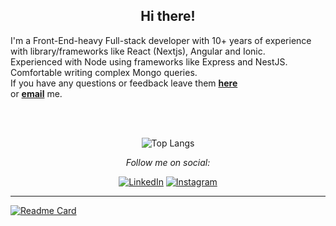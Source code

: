 <div align="center">
<h2> Hi there! </h2>
</div>

I'm a Front-End-heavy Full-stack developer with 10+ years of experience with library/frameworks like React (Nextjs), Angular and Ionic. <br>
Experienced with Node using frameworks like Express and NestJS. Comfortable writing complex Mongo queries.<br>
If you have any questions or feedback leave them <a href="https://github.com/arielgpe/arielgpe/issues/new"><b>here</b></a><br>
or <a href="mailto:ariel.guzman01@gmail.com"><b>email</b></a> me.

</div>

<br>
<br>
<div align="center">

[//]: # (<picture>)

[//]: # (  <source)

[//]: # (    srcset="https://github-readme-stats.vercel.app/api?username=arielgpe&show_icons=true&theme=dark&hide_rank=true&include_all_commits=true&hide=contribs")

[//]: # (    media="&#40;prefers-color-scheme: dark&#41;")

[//]: # (  />)

[//]: # (  <source)

[//]: # (    srcset="https://github-readme-stats.vercel.app/api?username=arielgpe&show_icons=true&hide_rank=true&include_all_commits=true&hide=contribs")

[//]: # (    media="&#40;prefers-color-scheme: light&#41;, &#40;prefers-color-scheme: no-preference&#41;")

[//]: # (  />)

[//]: # (  <img src="https://github-readme-stats.vercel.app/api?username=arielgpe&show_icons=true&hide_rank=true&include_all_commits=true&hide=contribs" />)

[//]: # (</picture>)

![Top Langs](https://github-readme-stats.vercel.app/api/top-langs/?username=arielgpe&layout=compact&theme=dark)


<i>Follow me on social:</i><br>

<a href="https://www.linkedin.com/in/arielgpe" target="_blank"><img src="https://img.shields.io/badge/LinkedIn-%230077B5.svg?&style=flat-rounded&logo=linkedin&logoColor=white" alt="LinkedIn"></a>
<a href="https://www.instagram.com/arielgpe" target="_blank"><img src="https://img.shields.io/badge/Instagram-%23E4405F.svg?&style=flat-rounded&logo=instagram&logoColor=white" alt="Instagram"></a>

</div>


---
[![Readme Card](https://github-readme-stats.vercel.app/api/pin/?username=arielgpe&repo=ride-share&show_owner=true)](https://github.com/arielgpe/ride-share)
